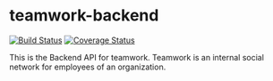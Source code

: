 # teamwork-backend

[![Build Status](https://travis-ci.org/its-nedum/teamwork-backend.svg?branch=develop)](https://travis-ci.org/its-nedum/teamwork-backend)
[![Coverage Status](https://coveralls.io/repos/github/its-nedum/teamwork-backend/badge.svg?branch=develop)](https://coveralls.io/github/its-nedum/teamwork-backend?branch=develop)

This is the Backend API for teamwork. Teamwork is an internal social network for employees of an organization. 
